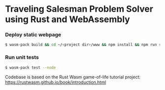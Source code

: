 # Traveling Salesman Problem Solver using Rust and WebAssembly


### Deploy static webpage
```sh
$ wasm-pack build && cd ~/<project dir>/www && npm install && npm run start
```

### Run unit tests
```sh
$ wasm-pack test --node
```

Codebase is based on the Rust Wasm game-of-life tutorial project: https://rustwasm.github.io/book/introduction.html